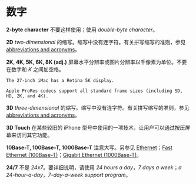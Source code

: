 # 数字

**2-byte character** 不要这样使用；使用 *double-byte character*。

**2D** *two-dimensional* 的缩写。缩写中没有连字符。有关拼写缩写的准则，参见 [abbreviations and acronyms](https://help.apple.com/applestyleguide/#/apsg3acde405?sub=apde9a26a57d4df4)。

**2K, 4K, 5K, 6K, 8K (adj.)** 屏幕水平分辨率或图片分辨率以千像素为单位。不要在数字和 *K* 之间加空格。

    The 27-inch iMac has a Retina 5K display.

    Apple ProRes codecs support all standard frame sizes (including SD, HD, 2K, and 4K).

**3D** *three-dimensional* 的缩写。缩写中没有连字符。有关拼写缩写的准则，参见 [abbreviations and acronyms](https://help.apple.com/applestyleguide/#/apsg3acde405?sub=apde9a26a57d4df4)。

**3D Touch** 在某些较旧的 iPhone 型号中使用的一项技术，让用户可以通过按压屏幕来访问其它功能。

**10Base-T, 100Base-T, 1000Base-T** 注意大写。另参见 [Ethernet](https://help.apple.com/applestyleguide/#/apsg076a7313?sub=apdaf261f649c374)；[Fast Ethernet (100Base-T)](https://help.apple.com/applestyleguide/#/apsg1d47a4df?sub=apd3b1f4ef3adf44)；[Gigabit Ethernet (1000Base-T)](https://help.apple.com/applestyleguide/#/apsg4104680a?sub=apdc8d1075fc1744)。

**24/7** 不是 *24x7*。要详细说明，请使用 *24 hours a day*，*7 days a week*；*a 24-hour-a-day*，*7-day-a-week support program*。
